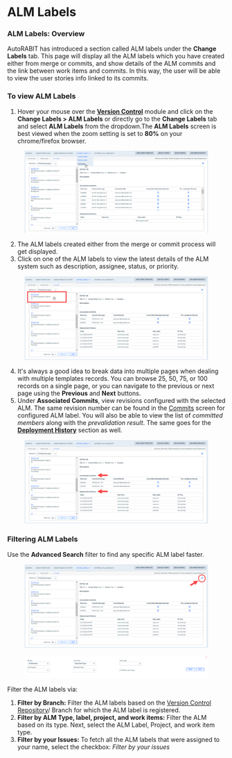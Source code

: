 # ALM Labels

### ALM Labels: Overview <a href="#alm-labels-overview" id="alm-labels-overview"></a>

AutoRABIT has introduced a section called ALM labels under the **Change Labels** tab. This page will display all the ALM labels which you have created either from merge or commits, and show details of the ALM commits and the link between work items and commits. In this way, the user will be able to view the user stories info linked to its commits.

### To view ALM Labels <a href="#to-view-alm-labels" id="to-view-alm-labels"></a>

1. Hover your mouse over the [**Version Control**](https://www.autorabit.com/blog/do-i-really-need-salesforce-version-control/) module and click on the **Change Labels > ALM Labels** or directly go to the **Change Labels** tab and select **ALM Labels** from the dropdown.The **ALM Labels** screen is best viewed when the zoom setting is set to **80%** on your chrome/firefox browser.

<figure><img src="../../../../../.gitbook/assets/image (23) (1) (1) (1) (1) (1) (1) (1) (1) (1).png" alt=""><figcaption></figcaption></figure>

2. The ALM labels created either from the merge or commit process will get displayed.
3. Click on one of the ALM labels to view the latest details of the ALM system such as description, assignee, status, or priority.

<figure><img src="../../../../../.gitbook/assets/image (24) (1) (1) (1) (1) (1) (1) (1) (1) (1).png" alt=""><figcaption></figcaption></figure>

4. It's always a good idea to break data into multiple pages when dealing with multiple templates records. You can browse 25, 50, 75, or 100 records on a single page, or you can navigate to the previous or next page using the **Previous** and **Next** buttons.
5. Under **Associated Commits**, view revisions configured with the selected ALM. The same revision number can be found in the [Commits](../../../../arm/arm-features/version-control/ez-commits/commits-summary.md) screen for configured ALM label. You will also be able to view the list of _committed members_ along with the _prevalidation result_. The same goes for the [**Deployment History**](../../../../arm/arm-features/ncino/feature-deployment/deployment-using-version-control.md) section as well.

<figure><img src="../../../../../.gitbook/assets/image (25) (1) (1) (1) (1) (1) (1) (1) (1) (1).png" alt=""><figcaption></figcaption></figure>

### Filtering ALM Labels <a href="#filtering-alm-labels" id="filtering-alm-labels"></a>

Use the **Advanced Search** filter to find any specific ALM label faster.

<figure><img src="../../../../../.gitbook/assets/image (26) (1) (1) (1) (1) (1) (1) (1) (1) (1).png" alt=""><figcaption></figcaption></figure>

<figure><img src="../../../../../.gitbook/assets/image (27) (1) (1) (1) (1) (1) (1) (1) (1) (1).png" alt=""><figcaption></figcaption></figure>

Filter the ALM labels via:

1. **Filter by Branch:** Filter the ALM labels based on the [Version Control Repository](../../../../arm/arm-features/version-control/introduction-to-version-control/version-control-repositories-summary.md)/ Branch for which the ALM label is registered.
2. **Filter by ALM Type, label, project, and work items:** Filter the ALM based on its type. Next, select the ALM Label, Project, and work item type.
3. **Filter by your Issues:** To fetch all the ALM labels that were assigned to your name, select the checkbox: _Filter by your issues_
